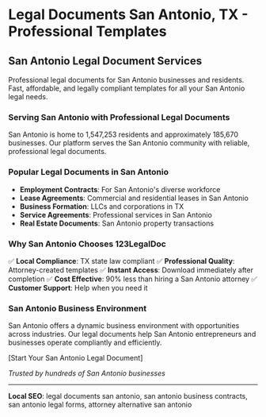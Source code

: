 # Legal Documents San Antonio, TX - Professional Templates

## San Antonio Legal Document Services

Professional legal documents for San Antonio businesses and residents. Fast, affordable, and legally compliant templates for all your San Antonio legal needs.

### Serving San Antonio with Professional Legal Documents

San Antonio is home to 1,547,253 residents and approximately 185,670 businesses. Our platform serves the San Antonio community with reliable, professional legal documents.

### Popular Legal Documents in San Antonio

- **Employment Contracts**: For San Antonio's diverse workforce
- **Lease Agreements**: Commercial and residential leases in San Antonio
- **Business Formation**: LLCs and corporations in TX
- **Service Agreements**: Professional services in San Antonio
- **Real Estate Documents**: San Antonio property transactions

### Why San Antonio Chooses 123LegalDoc

✅ **Local Compliance**: TX state law compliant
✅ **Professional Quality**: Attorney-created templates
✅ **Instant Access**: Download immediately after completion
✅ **Cost Effective**: 90% less than hiring a San Antonio attorney
✅ **Customer Support**: Help when you need it

### San Antonio Business Environment

San Antonio offers a dynamic business environment with opportunities across industries. Our legal documents help San Antonio entrepreneurs and businesses operate compliantly and efficiently.

[Start Your San Antonio Legal Document]

*Trusted by hundreds of San Antonio businesses*

---

**Local SEO**: legal documents san antonio, san antonio business contracts, san antonio legal forms, attorney alternative san antonio
